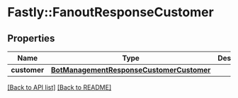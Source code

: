 # Fastly::FanoutResponseCustomer

## Properties

| Name | Type | Description | Notes |
| ---- | ---- | ----------- | ----- |
| **customer** | [**BotManagementResponseCustomerCustomer**](BotManagementResponseCustomerCustomer.md) |  | [optional] |

[[Back to API list]](../../README.md#endpoints) [[Back to README]](../../README.md)

